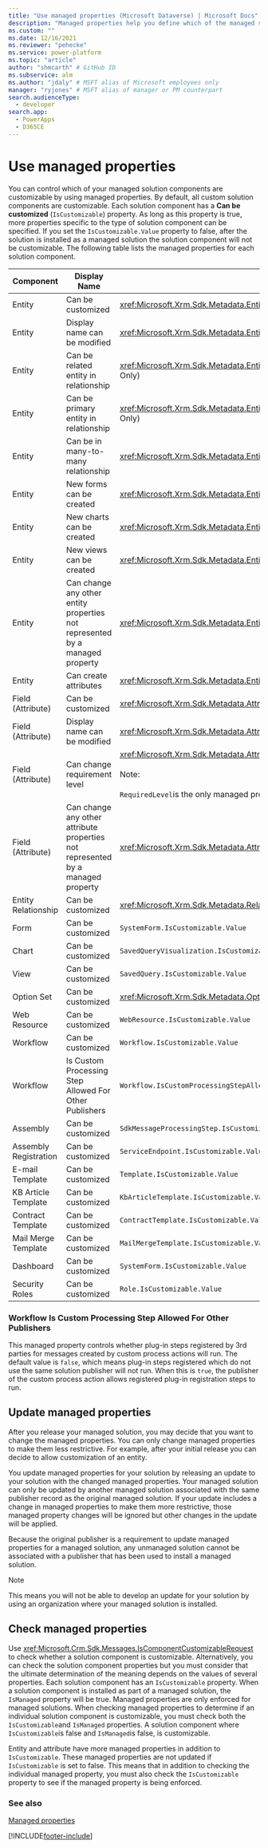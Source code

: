 ```yaml
---
title: "Use managed properties (Microsoft Dataverse) | Microsoft Docs" # Intent and product brand in a unique string of 43-59 chars including spaces
description: "Managed properties help you define which of the managed solution components can be customized" # 115-145 characters including spaces. This abstract displays in the search result.
ms.custom: ""
ms.date: 12/16/2021
ms.reviewer: "pehecke"
ms.service: power-platform
ms.topic: "article"
author: "shmcarth" # GitHub ID
ms.subservice: alm
ms.author: "jdaly" # MSFT alias of Microsoft employees only
manager: "ryjones" # MSFT alias of manager or PM counterpart
search.audienceType: 
  - developer
search.app: 
  - PowerApps
  - D365CE
---
```


# Use managed properties

You can control which of your managed solution components are customizable by using managed properties. By default, all custom solution components are customizable. Each solution component has a **Can be customized** (`IsCustomizable`) property. As long as this property is true, more properties specific to the type of solution component can be specified. If you set the `IsCustomizable.Value` property to false, after the solution is installed as a managed solution the solution component will not be customizable. The following table lists the managed properties for each solution component.  
  
|Component|Display Name|Property|  
|---------------|------------------|--------------|  
|Entity|Can be customized|<xref:Microsoft.Xrm.Sdk.Metadata.EntityMetadata.IsCustomizable>.`Value`|  
|Entity|Display name can be modified|<xref:Microsoft.Xrm.Sdk.Metadata.EntityMetadata.IsRenameable>.`Value`|  
|Entity|Can be related entity in relationship|<xref:Microsoft.Xrm.Sdk.Metadata.EntityMetadata.CanBeRelatedEntityInRelationship>.`Value`(Read Only)|  
|Entity|Can be primary entity in relationship|<xref:Microsoft.Xrm.Sdk.Metadata.EntityMetadata.CanBePrimaryEntityInRelationship>.`Value`(Read Only)|  
|Entity|Can be in many-to-many relationship|<xref:Microsoft.Xrm.Sdk.Metadata.EntityMetadata.CanBeInManyToMany>.`Value`(Read Only)|  
|Entity|New forms can be created|<xref:Microsoft.Xrm.Sdk.Metadata.EntityMetadata.CanCreateForms>.`Value`|  
|Entity|New charts can be created|<xref:Microsoft.Xrm.Sdk.Metadata.EntityMetadata.CanCreateCharts>.`Value`|  
|Entity|New views can be created|<xref:Microsoft.Xrm.Sdk.Metadata.EntityMetadata.CanCreateViews>.`Value`|  
|Entity|Can change any other entity properties not represented by a managed property|<xref:Microsoft.Xrm.Sdk.Metadata.EntityMetadata.CanModifyAdditionalSettings>.`Value`|  
|Entity|Can create attributes|<xref:Microsoft.Xrm.Sdk.Metadata.EntityMetadata.CanCreateAttributes>.`Value`|  
|Field (Attribute)|Can be customized|<xref:Microsoft.Xrm.Sdk.Metadata.AttributeMetadata.IsCustomizable>.`Value`|  
|Field (Attribute)|Display name can be modified|<xref:Microsoft.Xrm.Sdk.Metadata.AttributeMetadata.IsRenameable>.`Value`|  
|Field (Attribute)|Can change requirement level|<xref:Microsoft.Xrm.Sdk.Metadata.AttributeMetadata.RequiredLevel>.`CanBeChanged`<br /><br /> Note:<br /><br /> `RequiredLevel`is the only managed property to use the `CanBeChanged`property.|  
|Field (Attribute)|Can change any other attribute properties not represented by a managed property|<xref:Microsoft.Xrm.Sdk.Metadata.AttributeMetadata.CanModifyAdditionalSettings>.`Value`|  
|Entity Relationship|Can be customized|<xref:Microsoft.Xrm.Sdk.Metadata.RelationshipMetadataBase.IsCustomizable>.`Value`|  
|Form|Can be customized|`SystemForm.IsCustomizable.Value`|  
|Chart|Can be customized|`SavedQueryVisualization.IsCustomizable.Value`|  
|View|Can be customized|`SavedQuery.IsCustomizable.Value`|  
|Option Set|Can be customized|<xref:Microsoft.Xrm.Sdk.Metadata.OptionSetMetadataBase.IsCustomizable>.`Value`|  
|Web Resource|Can be customized|`WebResource.IsCustomizable.Value`|  
|Workflow|Can be customized|`Workflow.IsCustomizable.Value`|
|Workflow|Is Custom Processing Step Allowed For Other Publishers |`Workflow.IsCustomProcessingStepAllowedForOtherPublishers.Value`|  
|Assembly|Can be customized|`SdkMessageProcessingStep.IsCustomizable.Value`|  
|Assembly Registration|Can be customized|`ServiceEndpoint.IsCustomizable.Value`|  
|E-mail Template|Can be customized|`Template.IsCustomizable.Value`|  
|KB Article Template|Can be customized|`KbArticleTemplate.IsCustomizable.Value`|  
|Contract Template|Can be customized|`ContractTemplate.IsCustomizable.Value`|  
|Mail Merge Template|Can be customized|`MailMergeTemplate.IsCustomizable.Value`|  
|Dashboard|Can be customized|`SystemForm.IsCustomizable.Value`|  
|Security Roles|Can be customized|`Role.IsCustomizable.Value`|  

### Workflow Is Custom Processing Step Allowed For Other Publishers 

This managed property controls whether plug-in steps registered by 3rd parties for messages created by custom process actions will run. The default value is `false`, which means plug-in steps registered which do not use the same solution publisher will not run. When this is `true`, the publisher of the custom process action allows registered plug-in registration steps to run.
  
## Update managed properties

 After you release your managed solution, you may decide that you want to change the managed properties. You can only change managed properties to make them less restrictive. For example, after your initial release you can decide to allow customization of an entity.  
  
 You update managed properties for your solution by releasing an update to your solution with the changed managed properties. Your managed solution can only be updated by another managed solution associated with the same publisher record as the original managed solution. If your update includes a change in managed properties to make them more restrictive, those managed property changes will be ignored but other changes in the update will be applied.  
  
 Because the original publisher is a requirement to update managed properties for a managed solution, any unmanaged solution cannot be associated with a publisher that has been used to install a managed solution.  
  
> [!NOTE]
> This means you will not be able to develop an update for your solution by using an organization where your managed solution is installed.  
  
## Check managed properties

 Use <xref:Microsoft.Crm.Sdk.Messages.IsComponentCustomizableRequest> to check whether a solution component is customizable. Alternatively, you can check the solution component properties but you must consider that the ultimate determination of the meaning depends on the values of several properties. Each solution component has an `IsCustomizable` property. When a solution component is installed as part of a managed solution, the `IsManaged` property will be true. Managed properties are only enforced for managed solutions. When checking managed properties to determine if an individual solution component is customizable, you must check both the `IsCustomizable`and `IsManaged` properties. A solution component where `IsCustomizable`is false and `IsManaged`is false, is customizable.  
  
 Entity and attribute have more managed properties in addition to `IsCustomizable`. These managed properties are not updated if `IsCustomizable` is set to false. This means that in addition to checking the individual managed property, you must also check the `IsCustomizable` property to see if the managed property is being enforced.  
  
### See also  

[Managed properties](managed-properties-alm.md)


[!INCLUDE[footer-include](../includes/footer-banner.md)]